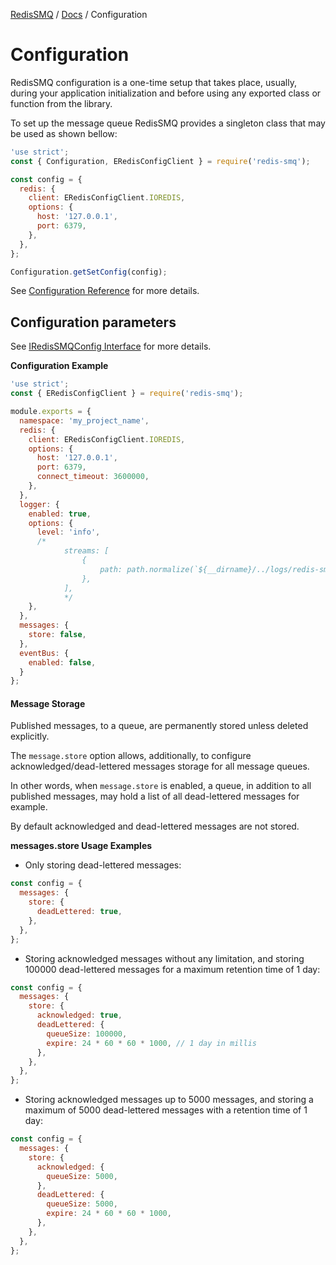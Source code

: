 [RedisSMQ](../README.md) / [Docs](README.md) / Configuration

# Configuration

RedisSMQ configuration is a one-time setup that takes place, usually, during your application initialization and before using any exported class or function from the library.

To set up the message queue RedisSMQ provides a singleton class that may be used as shown bellow:

```javascript
'use strict';
const { Configuration, ERedisConfigClient } = require('redis-smq');

const config = {
  redis: {
    client: ERedisConfigClient.IOREDIS,
    options: {
      host: '127.0.0.1',
      port: 6379,
    },
  },
};

Configuration.getSetConfig(config);
```

See [Configuration Reference](api/classes/Configuration.md) for more details.

## Configuration parameters

See [IRedisSMQConfig Interface](api/interfaces/IRedisSMQConfig.md) for more details.

**Configuration Example**

```javascript
'use strict';
const { ERedisConfigClient } = require('redis-smq');

module.exports = {
  namespace: 'my_project_name',
  redis: {
    client: ERedisConfigClient.IOREDIS,
    options: {
      host: '127.0.0.1',
      port: 6379,
      connect_timeout: 3600000,
    },
  },
  logger: {
    enabled: true,
    options: {
      level: 'info',
      /*
            streams: [
                {
                    path: path.normalize(`${__dirname}/../logs/redis-smq.log`)
                },
            ],
            */
    },
  },
  messages: {
    store: false,
  },
  eventBus: {
    enabled: false,
  }
};
```

#### Message Storage

Published messages, to a queue, are permanently stored unless deleted explicitly.

The `message.store` option allows, additionally, to configure acknowledged/dead-lettered messages storage for all message queues.

In other words, when `message.store` is enabled, a queue, in addition to all published messages, may hold a list of all dead-lettered messages for example.

By default acknowledged and dead-lettered messages are not stored.

**messages.store Usage Examples**

- Only storing dead-lettered messages:

```javascript
const config = {
  messages: {
    store: {
      deadLettered: true,
    },
  },
};
```

- Storing acknowledged messages without any limitation, and storing 100000 dead-lettered messages for a maximum retention time of 1 day:

```javascript
const config = {
  messages: {
    store: {
      acknowledged: true,
      deadLettered: {
        queueSize: 100000,
        expire: 24 * 60 * 60 * 1000, // 1 day in millis
      },
    },
  },
};
```

- Storing acknowledged messages up to 5000 messages, and storing a maximum of 5000 dead-lettered messages with a retention time of 1 day:

```javascript
const config = {
  messages: {
    store: {
      acknowledged: {
        queueSize: 5000,
      },
      deadLettered: {
        queueSize: 5000,
        expire: 24 * 60 * 60 * 1000,
      },
    },
  },
};
```
